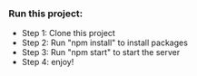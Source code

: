 ### Run this project: 

- Step 1: Clone this project
- Step 2: Run "npm install" to install packages
- Step 3: Run "npm start" to start the server
- Step 4: enjoy!

